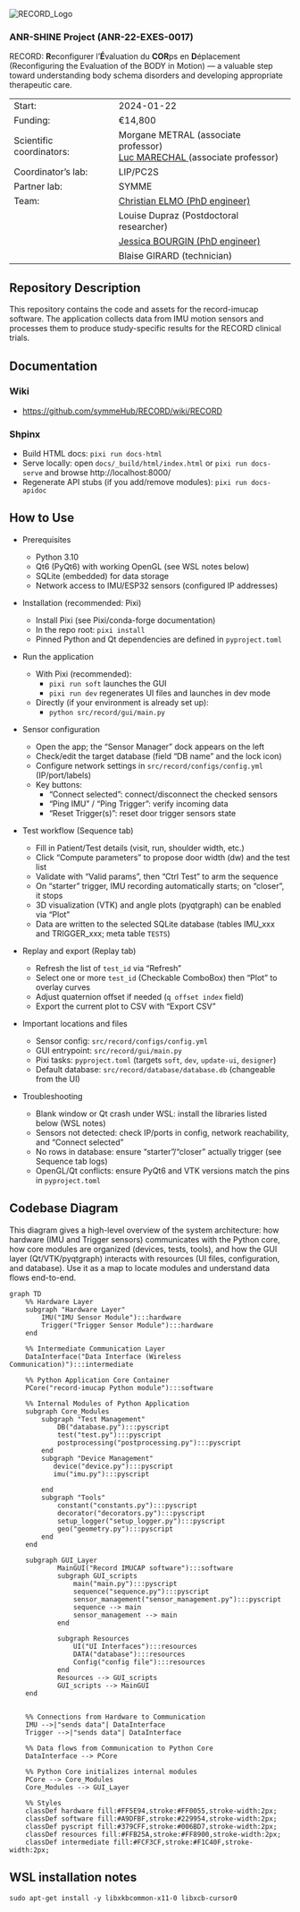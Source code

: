 ![RECORD_Logo](https://github.com/symmeHub/RECORD/assets/36209435/e0efaf5c-5f7e-4a36-9b17-5c2cc88e049d)

### ANR-SHINE Project (ANR-22-EXES-0017)
RECORD: **R**econfigurer l’**É**valuation du **COR**ps en **D**éplacement (Reconfiguring the Evaluation of the BODY in Motion) — a valuable step toward understanding body schema disorders and developing appropriate therapeutic care.<br />

<table>
<tbody>
  <tr>
    <td>Start:</td>
    <td>2024-01-22</td>
  </tr>
  <tr>
    <td>Funding:</td>
    <td>€14,800</td>
  </tr>
  <tr>
    <td>Scientific coordinators:</td>
    <td>Morgane METRAL (associate professor)<br><a href="https://github.com/LucMarechal">Luc MARECHAL </a>(associate professor)</br></td>
  </tr>
  <tr>
    <td>Coordinator’s lab:</td>
    <td>LIP/PC2S</td>
  </tr>
  <tr>
    <td>Partner lab:</td>
    <td>SYMME</td>
  </tr>
  <tr>
    <td>Team:</td>
    <td><a href="https://github.com/elmokulc">Christian ELMO (PhD engineer)</a></td>
  </tr>
  <tr>
    <td></td>
    <td>Louise Dupraz (Postdoctoral researcher)</td>
  </tr>
  <tr>
    <td></td>
    <td><a href="https://github.com/jbourgin">Jessica BOURGIN (PhD engineer)</a></td>
  </tr>
  <tr>
    <td></td>
    <td>Blaise GIRARD (technician)</td>
  </tr>
</tbody>
</table>

## Repository Description

This repository contains the code and assets for the record-imucap software.
The application collects data from IMU motion sensors and processes them to produce study-specific results for the RECORD clinical trials.

## Documentation

### Wiki
- https://github.com/symmeHub/RECORD/wiki/RECORD

### Shpinx
- Build HTML docs: `pixi run docs-html`
- Serve locally: open `docs/_build/html/index.html` or `pixi run docs-serve` and browse http://localhost:8000/
- Regenerate API stubs (if you add/remove modules): `pixi run docs-apidoc`


## How to Use

- Prerequisites
  - Python 3.10
  - Qt6 (PyQt6) with working OpenGL (see WSL notes below)
  - SQLite (embedded) for data storage
  - Network access to IMU/ESP32 sensors (configured IP addresses)

- Installation (recommended: Pixi)
  - Install Pixi (see Pixi/conda-forge documentation)
  - In the repo root: `pixi install`
  - Pinned Python and Qt dependencies are defined in `pyproject.toml`

- Run the application
  - With Pixi (recommended):
    - `pixi run soft` launches the GUI
    - `pixi run dev` regenerates UI files and launches in dev mode
  - Directly (if your environment is already set up):
    - `python src/record/gui/main.py`

- Sensor configuration
  - Open the app; the “Sensor Manager” dock appears on the left
  - Check/edit the target database (field “DB name” and the lock icon)
  - Configure network settings in `src/record/configs/config.yml` (IP/port/labels)
  - Key buttons:
    - “Connect selected”: connect/disconnect the checked sensors
    - “Ping IMU” / “Ping Trigger”: verify incoming data
    - “Reset Trigger(s)”: reset door trigger sensors state

- Test workflow (Sequence tab)
  - Fill in Patient/Test details (visit, run, shoulder width, etc.)
  - Click “Compute parameters” to propose door width (dw) and the test list
  - Validate with “Valid params”, then “Ctrl Test” to arm the sequence
  - On “starter” trigger, IMU recording automatically starts; on “closer”, it stops
  - 3D visualization (VTK) and angle plots (pyqtgraph) can be enabled via “Plot”
  - Data are written to the selected SQLite database (tables IMU_xxx and TRIGGER_xxx; meta table `TESTS`)

- Replay and export (Replay tab)
  - Refresh the list of `test_id` via “Refresh”
  - Select one or more `test_id` (Checkable ComboBox) then “Plot” to overlay curves
  - Adjust quaternion offset if needed (`q offset index` field)
  - Export the current plot to CSV with “Export CSV”

- Important locations and files
  - Sensor config: `src/record/configs/config.yml`
  - GUI entrypoint: `src/record/gui/main.py`
  - Pixi tasks: `pyproject.toml` (targets `soft`, `dev`, `update-ui`, `designer`)
  - Default database: `src/record/database/database.db` (changeable from the UI)

- Troubleshooting
  - Blank window or Qt crash under WSL: install the libraries listed below (WSL notes)
  - Sensors not detected: check IP/ports in config, network reachability, and “Connect selected”
  - No rows in database: ensure “starter”/“closer” actually trigger (see Sequence tab logs)
  - OpenGL/Qt conflicts: ensure PyQt6 and VTK versions match the pins in `pyproject.toml`

## Codebase Diagram

This diagram gives a high-level overview of the system architecture: how hardware (IMU and Trigger sensors) communicates with the Python core, how core modules are organized (devices, tests, tools), and how the GUI layer (Qt/VTK/pyqtgraph) interacts with resources (UI files, configuration, and database). Use it as a map to locate modules and understand data flows end-to-end.

```mermaid
graph TD
    %% Hardware Layer
    subgraph "Hardware Layer"
        IMU("IMU Sensor Module"):::hardware
        Trigger("Trigger Sensor Module"):::hardware
    end

    %% Intermediate Communication Layer
    DataInterface("Data Interface (Wireless Communication)"):::intermediate

    %% Python Application Core Container
    PCore("record-imucap Python module"):::software

    %% Internal Modules of Python Application
    subgraph Core_Modules
        subgraph "Test Management"
            DB("database.py"):::pyscript
            test("test.py"):::pyscript
            postprocessing("postprocessing.py"):::pyscript
        end
        subgraph "Device Management"
           device("device.py"):::pyscript
           imu("imu.py"):::pyscript

        end
        subgraph "Tools"
            constant("constants.py"):::pyscript
            decorator("decorators.py"):::pyscript
            setup_logger("setup_logger.py"):::pyscript
            geo("geometry.py"):::pyscript
        end
    end

    subgraph GUI_Layer
            MainGUI("Record IMUCAP software"):::software
            subgraph GUI_scripts
                main("main.py"):::pyscript
                sequence("sequence.py"):::pyscript
                sensor_management("sensor_management.py"):::pyscript
                sequence --> main
                sensor_management --> main
            end 

            subgraph Resources
                UI("UI Interfaces"):::resources
                DATA("database"):::resources
                Config("config file"):::resources
            end
            Resources --> GUI_scripts
            GUI_scripts --> MainGUI
    end


    %% Connections from Hardware to Communication
    IMU -->|"sends data"| DataInterface
    Trigger -->|"sends data"| DataInterface

    %% Data flows from Communication to Python Core
    DataInterface --> PCore

    %% Python Core initializes internal modules
    PCore --> Core_Modules
    Core_Modules --> GUI_Layer

    %% Styles
    classDef hardware fill:#FF5E94,stroke:#FF0055,stroke-width:2px;
    classDef software fill:#A9DFBF,stroke:#229954,stroke-width:2px;
    classDef pyscript fill:#379CFF,stroke:#006BD7,stroke-width:2px;
    classDef resources fill:#FFB25A,stroke:#FF8900,stroke-width:2px;
    classDef intermediate fill:#FCF3CF,stroke:#F1C40F,stroke-width:2px;
```

## WSL installation notes

```shell
sudo apt-get install -y libxkbcommon-x11-0 libxcb-cursor0
```

